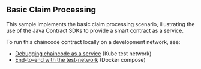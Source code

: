 
## Basic Claim Processing 

This sample implements the basic claim processing scenario, illustrating the use of the Java Contract SDKs to provide a 
smart contract as a service.  

To run this chaincode contract locally on a development network, see: 

- [Debugging chaincode as a service](../../test-network-k8s/docs/CHAINCODE_AS_A_SERVICE.md) (Kube test network)
- [End-to-end with the test-network](../../test-network/CHAINCODE_AS_A_SERVICE_TUTORIAL.md#end-to-end-with-the-the-test-network) (Docker compose)
